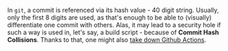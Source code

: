 In `git`, a commit is referenced via its hash value - 40 digit string. Usually, only the first 8 digits are used, as that's enough to be able to (visually) differentiate one commit with others. Alas, it may lead to a security hole if such a way is used in, let's say, a build script - because of **Commit Hash Collisions**. Thanks to that, one might also [take down Github Actions](https://blog.teddykatz.com/2019/11/12/github-actions-dos.html).

